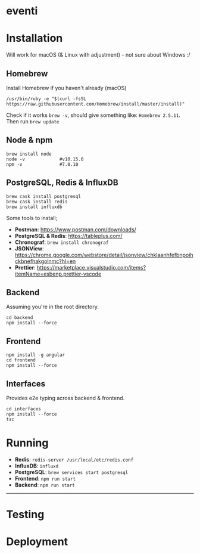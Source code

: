 # eventi


# Installation
Will work for macOS (& Linux with adjustment) - not sure about Windows :/

## Homebrew
Install Homebrew if you haven't already (macOS)

```shell
/usr/bin/ruby -e "$(curl -fsSL https://raw.githubusercontent.com/Homebrew/install/master/install)"
```

Check if it works `brew -v`, should give something like: `Homebrew 2.5.11`.  
Then run `brew update`

## Node & npm

```shell
brew install node
node -v             #v10.15.0
npm -v              #7.0.10
```

## PostgreSQL, Redis & InfluxDB

```shell
brew cask install postgresql
brew cask install redis
brew install influxdb
```

Some tools to install;
* __Postman__: https://www.postman.com/downloads/
* __PostgreSQL & Redis__: https://tableplus.com/
* __Chronograf__: `brew install chronograf`
* __JSONView__: https://chrome.google.com/webstore/detail/jsonview/chklaanhfefbnpoihckbnefhakgolnmc?hl=en
* __Prettier__: https://marketplace.visualstudio.com/items?itemName=esbenp.prettier-vscode

## Backend
Assuming you're in the root directory.

```shell
cd backend
npm install --force
```

## Frontend

```
npm install -g angular
cd frontend
npm install --force
```

## Interfaces
Provides e2e typing across backend & frontend.

```shell
cd interfaces
npm install --force
tsc
```

# Running

* __Redis__: `redis-server /usr/local/etc/redis.conf`
* __InfluxDB__: `influxd`
* __PostgreSQL__: `brew services start postgresql`
* __Frontend__: `npm run start`
* __Backend__: `npm run start`

---

# Testing

# Deployment

